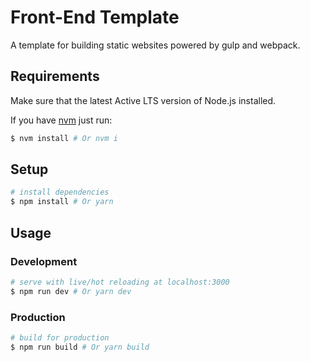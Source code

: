 # Front-End Template

A template for building static websites powered by gulp and webpack.

## Requirements

Make sure that the latest Active LTS version of Node.js installed.

If you have [nvm](https://github.com/creationix/nvm) just run:

```bash
$ nvm install # Or nvm i
```

## Setup

```bash
# install dependencies
$ npm install # Or yarn
```

## Usage

### Development

```bash
# serve with live/hot reloading at localhost:3000
$ npm run dev # Or yarn dev
```

### Production

```bash
# build for production
$ npm run build # Or yarn build
```
